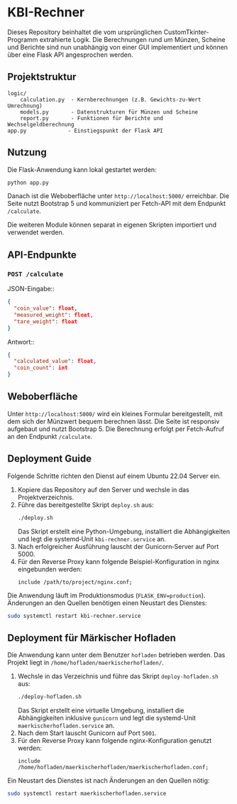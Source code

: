 # KBI-Rechner

Dieses Repository beinhaltet die vom ursprünglichen CustomTkinter-Programm extrahierte Logik. Die Berechnungen rund um Münzen, Scheine und Berichte sind nun unabhängig von einer GUI implementiert und können über eine Flask API angesprochen werden.

## Projektstruktur

```
logic/
    calculation.py  - Kernberechnungen (z.B. Gewichts‐zu‐Wert Umrechnung)
    models.py       - Datenstrukturen für Münzen und Scheine
    report.py       - Funktionen für Berichte und Wechselgeldberechnung
app.py             - Einstiegspunkt der Flask API
```

## Nutzung

Die Flask-Anwendung kann lokal gestartet werden:

```bash
python app.py
```

Danach ist die Weboberfläche unter `http://localhost:5000/` erreichbar.
Die Seite nutzt Bootstrap 5 und kommuniziert per Fetch-API mit dem
Endpunkt `/calculate`.

Die weiteren Module können separat in eigenen Skripten importiert und verwendet werden.

## API-Endpunkte

### `POST /calculate`

JSON-Eingabe::

```json
{
  "coin_value": float,
  "measured_weight": float,
  "tare_weight": float
}
```

Antwort::

```json
{
  "calculated_value": float,
  "coin_count": int
}
```

## Weboberfläche

Unter `http://localhost:5000/` wird ein kleines Formular bereitgestellt,
mit dem sich der Münzwert bequem berechnen lässt. Die Seite ist
responsiv aufgebaut und nutzt Bootstrap 5. Die Berechnung erfolgt per
Fetch-Aufruf an den Endpunkt `/calculate`.

## Deployment Guide

Folgende Schritte richten den Dienst auf einem Ubuntu 22.04 Server ein.

1. Kopiere das Repository auf den Server und wechsle in das Projektverzeichnis.
2. Führe das bereitgestellte Skript `deploy.sh` aus:
   ```bash
   ./deploy.sh
   ```
   Das Skript erstellt eine Python-Umgebung, installiert die Abhängigkeiten
   und legt die systemd‑Unit `kbi-rechner.service` an.
3. Nach erfolgreicher Ausführung lauscht der Gunicorn‑Server auf Port 5000.
4. Für den Reverse Proxy kann folgende Beispiel-Konfiguration in nginx
   eingebunden werden:
   ```nginx
   include /path/to/project/nginx.conf;
   ```

Die Anwendung läuft im Produktionsmodus (`FLASK_ENV=production`). Änderungen
an den Quellen benötigen einen Neustart des Dienstes:

```bash
sudo systemctl restart kbi-rechner.service
```


## Deployment für Märkischer Hofladen

Die Anwendung kann unter dem Benutzer `hofladen` betrieben werden. Das Projekt liegt in
`/home/hofladen/maerkischerhofladen/`.

1. Wechsle in das Verzeichnis und führe das Skript `deploy-hofladen.sh` aus:
   ```bash
   ./deploy-hofladen.sh
   ```
   Das Skript erstellt eine virtuelle Umgebung, installiert die Abhängigkeiten
   inklusive `gunicorn` und legt die systemd-Unit `maerkischerhofladen.service`
   an.
2. Nach dem Start lauscht Gunicorn auf Port `5001`.
3. Für den Reverse Proxy kann folgende nginx-Konfiguration genutzt werden:
   ```nginx
   include /home/hofladen/maerkischerhofladen/maerkischerhofladen.conf;
   ```

Ein Neustart des Dienstes ist nach Änderungen an den Quellen nötig:
```bash
sudo systemctl restart maerkischerhofladen.service
```
